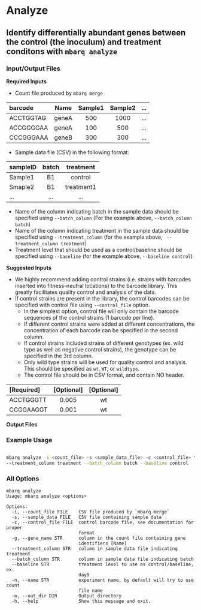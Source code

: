 # Analyze

## Identify differentially abundant genes between the control (the inoculum) and treatment conditons with `mbarq analyze`

### Input/Output Files

**Required Inputs**

- Count file produced by `mbarq merge`

| barcode   | Name | Sample1 | Sample2 | ... |
|:----------| :---: | :---: | :---: | :---: |
| ACCTGGTAG | geneA | 500 | 1000 | ... |
| ACCGGGGAA | geneA | 100 | 500 | ... |
 | CCCGGGAAA | geneB | 300 | 300 | ... |


- Sample data file (CSV) in the following format:

| sampleID | batch | treatment | 
| :--- | :---: | :---: | 
| Sample1 | B1 | control |
| Smaple2 | B1 | treatment1 | 
| ... | ... | ... |

- Name of the column indicating batch in the sample data should be specified using ``--batch_column`` (For the example above, ``--batch_column batch``)
- Name of the column indicating treatment in the sample data should be specified using ``--treatment_column`` (for the example above, `` --treatment_column treatment``)
- Treatment level that should be used as a control/baseline should be specified using ``--baseline`` (for the example above, ``--baseline control``)

**Suggested Inputs**

- We highly recommend adding control strains (i.e. strains with barcodes inserted into fitness-neutral locations) to the barcode library. This greatly facilitates quality control and analysis of the data.
- If control strains are present in the library, the control barcodes can be specified with control file using ``--control_file`` option. 
  - In the simplest option, control file will only contain the barcode sequences of the control strains (1 barcode per line). 
  - If different control strains were added at different concentrations, the concentration of each barcode can be specified in the second column. 
  - If control strains included strains of different genotypes (ex. wild type as well as negative control strains), the genotype can be specified in the 3rd column. 
  - Only wild type strains will be used for quality control and analysis. This should be specified as `wt`, `WT`, or `wildtype`. 
  - The control file should be in CSV format, and contain NO header. 

| [Required] | [Optional] | [Optional] |
|:-----------|:----------:|:----------:|
 |ACCTGGGTT | 0.005 | wt |
| CCGGAAGGT | 0.001 | wt | 


**Output Files**

### Example Usage

```bash 

mbarq analyze -i <count_file> -s <sample_data_file> -c <control_file> \ 
--treatment_column treatment --batch_column batch --baseline control 

```

### All Options

```
mbarq analyze
Usage: mbarq analyze <options>

Options:
  -i, --count_file FILE    CSV file produced by `mbarq merge`
  -s, --sample_data FILE   CSV file containing sample data
  -c, --control_file FILE  control barcode file, see documentation for proper
                           format
  -g, --gene_name STR      column in the count file containing gene
                           identifiers [Name]
  --treatment_column STR   column in sample data file indicating treatment
  --batch_column STR       column in sample data file indicating batch
  --baseline STR           treatment level to use as control/baseline, ex.
                           day0
  -n, --name STR           experiment name, by default will try to use count
                           file name
  -o, --out_dir DIR        Output directory
  -h, --help               Show this message and exit.

```
